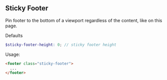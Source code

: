 
## Sticky Footer

Pin footer to the bottom of a viewport regardless of the content, like on this page.

Defaults

```scss
$sticky-footer-height: 0; // sticky footer height
```

Usage:

```html
<footer class="sticky-footer">
  ...
</footer>
```
